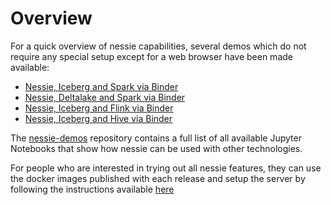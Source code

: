 # Overview

For a quick overview of nessie capabilities, several demos which do not require
any special setup except for a web browser have been made available:

* [Nessie, Iceberg and Spark via Binder](https://mybinder.org/v2/gh/projectnessie/nessie-demos/main?filepath=notebooks/nessie-iceberg-demo-nba.ipynb)
* [Nessie, Deltalake and Spark via Binder](https://mybinder.org/v2/gh/projectnessie/nessie-demos/main?filepath=notebooks/nessie-delta-demo-nba.ipynb)
* [Nessie, Iceberg and Flink via Binder](https://mybinder.org/v2/gh/projectnessie/nessie-demos/main?filepath=notebooks/nessie-iceberg-flink-demo-nba.ipynb)
* [Nessie, Iceberg and Hive via Binder](https://mybinder.org/v2/gh/projectnessie/nessie-demos/main?filepath=notebooks/nessie-iceberg-hive-demo-nba.ipynb)

The [nessie-demos](https://github.com/projectnessie/nessie-demos) repository contains a full list of all available Jupyter Notebooks that show how nessie can be used with other technologies.

For people who are interested in trying out all nessie features, they can use
the docker images published with each release and setup the server by following
the instructions available [here](docker.md)
